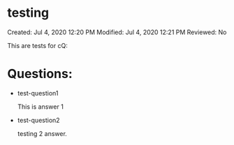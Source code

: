 # testing

Created: Jul 4, 2020 12:20 PM
Modified: Jul 4, 2020 12:21 PM
Reviewed: No

This are tests for cQ:

# Questions:

- test-question1

    This is answer 1

- test-question2

    testing 2 answer.
